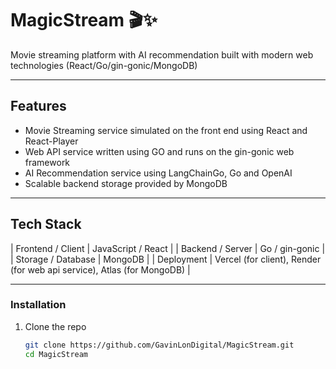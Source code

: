 # MagicStream 🎬✨

Movie streaming platform with AI recommendation built with modern web technologies (React/Go/gin-gonic/MongoDB) 

---

## Features

- Movie Streaming service simulated on the front end using React and React-Player
- Web API service written using GO and runs on the gin-gonic web framework 
- AI Recommendation service using LangChainGo, Go and OpenAI
- Scalable backend storage provided by MongoDB

---

## Tech Stack

| Frontend / Client | JavaScript / React |
| Backend / Server | Go / gin-gonic |
| Storage / Database | MongoDB |
| Deployment | Vercel (for client), Render (for web api service), Atlas (for MongoDB) |
 
---

### Installation

1. Clone the repo  
   ```bash
   git clone https://github.com/GavinLonDigital/MagicStream.git
   cd MagicStream
